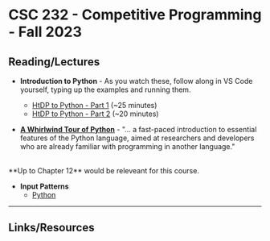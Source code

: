 # CSC 232 - Competitive Programming - Fall 2023

## Reading/Lectures

- **Introduction to Python** - As you watch these, follow along in VS Code yourself, typing up the examples and running them.
    - [HtDP to Python - Part 1](https://mediaspace.berry.edu/media/HtDP+to+Python+-+part+1/1_unu59x0k) (~25 minutes)
    - [HtDP to Python - Part 2](https://mediaspace.berry.edu/media/HtDP+to+Python+-+part+2+-+lists+dictionaries/1_pkovgis0) (~20 minutes)

- [**A Whirlwind Tour of Python**](https://jakevdp.github.io/WhirlwindTourOfPython/) - "... a fast-paced introduction to essential features of the Python language, aimed at researchers and developers who are already familiar with programming in another language."
<br>
**Up to Chapter 12** would be releveant for this course.


- **Input Patterns**
    - [Python](input-patterns/input-patterns.md) 

<hr>

## Links/Resources


